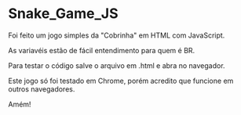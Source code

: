 # Snake_Game_JS
Foi feito um jogo simples da "Cobrinha" em HTML com JavaScript.

As variavéis estão de fácil entendimento para quem é BR.

Para testar o código salve o arquivo em .html e abra no navegador.

Este jogo só foi testado em Chrome, porém acredito que funcione em outros navegadores.

Amém!

